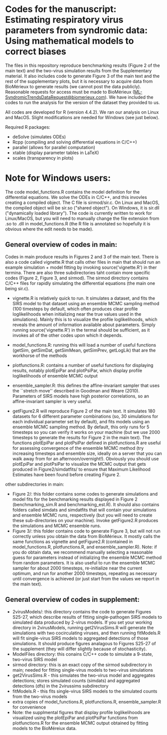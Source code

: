 # Codes for the manuscript: Estimating respiratory virus parameters from syndromic data: Using mathematical models to correct biases

The files in this repository reproduce benchmarking results (Figure 2 of the main text) and the two-virus simulation results from the Supplementary material. It also includes code to generate Figure 3 of the main text and the rest of the supplementary plots, but it is necessary to acquire data from BioMérieux to generate results (we cannot post the data publicly). Reasonable requests for access must be made to BioMérieux (ML-SyndromicTrendsDataRequest@biomerieux.com). We have included the codes to run the analysis for the version of the dataset they provided to us.


All codes are developed for R (version 4.4.2). We ran our analysis on Linux and MacOS. Slight modifications are needed for Windows (see just below).

Required R packages:
  - deSolve (simulates ODEs)
  - Rcpp (compiling and solving differential equations in C/C++)
  - parallel (allows for parallel computation)
  - xtable (display parameter tables in LaTeX)
  - scales (transparency in plots)

# Note for Windows users:
The code model_functions.R contains the model definition for the differential equations. We solve the ODEs in C/C++, and this invovles creating a compiled object. The C file is sirmod/sir.c. On Linux and MacOS, the compiled object will be sir.so ("shared object"). On Windows, it is sir.dll ("dynamically loaded library"). The code is currently written to work for Linux/MacOS, but you will need to manually change the file extension from .so to .dll in model_functions.R (the R file is annotated so hopefully it is obvious where the edit needs to be made).

## General overview of codes in main:
Codes in main produce results in Figures 2 and 3 of the main text. There is also a code called vignette.R that calls other files in main that should run an example simulation + model fitting by invoking source('vignette.R') in ther termina. There are also three subdirectories taht contain more specific codes (Figure 2, Figure 3, and sirmod). The sirmod directory contains C/C++ files for rapidly simulating the differential equations (the main one being sir.c).

  - vignette.R is relatively quick to run. It simulates a dataset, and fits the SIRS model to that dataset using an ensemble MCMC sampling method (100 timesteps by default, which often produces clear profile loglikelihoods when initializing near the true values used in the simulations). Mainly this is to visualize the profile loglikelihoods, which reveals the amount of information available about parameters. Simply running source('vignette.R') in the termal should be sufficient, as it invokes all of the other codes upon which it depends.
    
  - model_functions.R: running this will load a number of useful functions (getSim, getSimDat, getSimMean, getSimPrev, getLogLik) that are the workhorse of the methods
    
  - plotfunctions.R: contains a number of useful functions for displaying results, notably plotEpiPar and plotPsiPar, which display profile loglikelihoods of ensemble MCMC output
    
  - ensemble_sampler.R: this defines the affine-invariant sampler that uses the ``stretch move'' described in Goodman and Weare (2010). Parameters of SIRS models have high posterior correlations, so an affine-invariant sampler is very useful.
    
  - getFigure2.R will reproduce Figure 2 of the main text. It simulates 180 datasets for 6 different parameter combinations (so, 30 simulations for each individual parameter set by default), and fits models using an ensemble MCMC sampling method. By default, this only runs for 5 timesteps so you can verify it works on your machine (but we use 2000 timesteps to generate the results for Figure 2 in the main text). The functions plotEpiPar and plotPsiPar defined in plotfunctions.R are useful for assessing convergence of the ensemble MCMC method (try increasing timesteps and ensemble size, ideally on a server that you can walk away from for an afternoon/overnight!). Obviously you should use plotEpiPar and plotPsiPar to visualize the MCMC output that gets produced in Figure2/simdatfits/ to ensure that Maximum Likelihood Estimates have been found before creating Figure 2.

other subdirectories in main:
  - Figure 2/: this folder contains some codes to generate simulations and model fits for the benchmarking results displayed in Figure 2 (benchmarking_sim.R and benchmarking_est.R). It should also contains folders called simdats and simdatfits that will contain your simulations and ensemble MCMC runs, respectively (but you will need to create these sub-directories on your machine). Invoke getFigure2.R produces the simulations and MCMC ensemble runs.
  - Figure 3/: this folder contains code to generate Figure 3, but will not run correctly unless you obtain the data from BioMérieux. It mostly calls the same functions as vignette and getFigure2.R (contained in model_functions.R, plotfunctions.R, and ensemble_sampler.R). Note: if you do obtain data, we recommend manually selecting a reasonable guess for parameters instead of initializing the ensemble MCMC method from random parameters. It is also useful to run the ensemble MCMC sampler for about 2000 timesteps, re-initialize near the current optimum, and run for another 2000 timesteps, repeating as necessary until convergence is achieved (or just start from the values we report in the main text).

## General overview of codes in supplement:
  - 2virusModels/: this directory contains the code to generate Figures S25-27, which describe results of fitting single-pathogen SIRS models to simulated data produced by 2-virus models. If you set your working directory in 2virusModels, running get2VirusSims.R will generate the simulations with two cocirculating viruses, and then running fitModels.R will fit single-virus SIRS models to aggregated detections of those simulations. It should produce figures analagous to Figures S25-27 of the supplement (they will differ slightly because of stochasticity).
  - ModelFiles directory: this conains C/C++ code to simulate a 9-state, two-virus SIRS model
  - sirmod directory: this is an exact copy of the sirmod subdirectory in main; needed for fitting single-virus models to two-virus simulations
  - get2VirusSims.R - this simulates the two-virus model and aggregates detections; stores simulated counts (simdats) and aggregated detections (dfs) in the 2virussims subdirectory
  - fitModels.R - this fits single-virus SIRS models to the simulated counts from the two-virus models
  - extra copies of model_functions.R, plotfunctions.R, ensemble_sampler.R for convenience
  - Note: the supplmental figures that display profile loglikelihoods are visualized using the plotEpiPar and plotPsiPar functions from plotfunctions.R for the ensemble MCMC output obtained by fitting models to the BioMéreiux data. 
